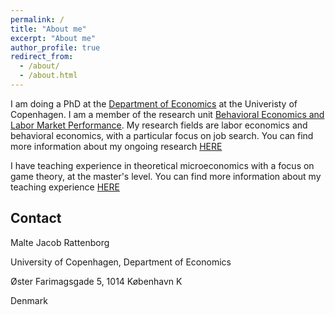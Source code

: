 ```yaml
---
permalink: /
title: "About me"
excerpt: "About me"
author_profile: true
redirect_from: 
  - /about/
  - /about.html
---
```


I am doing a PhD at the [Department of Economics](https://www.economics.ku.dk/) at the Univeristy of Copenhagen. I am a member of the research unit [Behavioral Economics and Labor Market Performance](https://www.economics.ku.dk/research/ResearchCentres/labor-market-performance/). My research fields are labor economics and behavioral economics, with a particular focus on job search. You can find more information about my ongoing research [HERE]()

I have teaching experience in theoretical microeconomics with a focus on game theory, at the master's level. You can find more information about my teaching experience [HERE]()


Contact
------
Malte Jacob Rattenborg

University of Copenhagen, Department of Economics

Øster Farimagsgade 5, 1014 København K

Denmark
